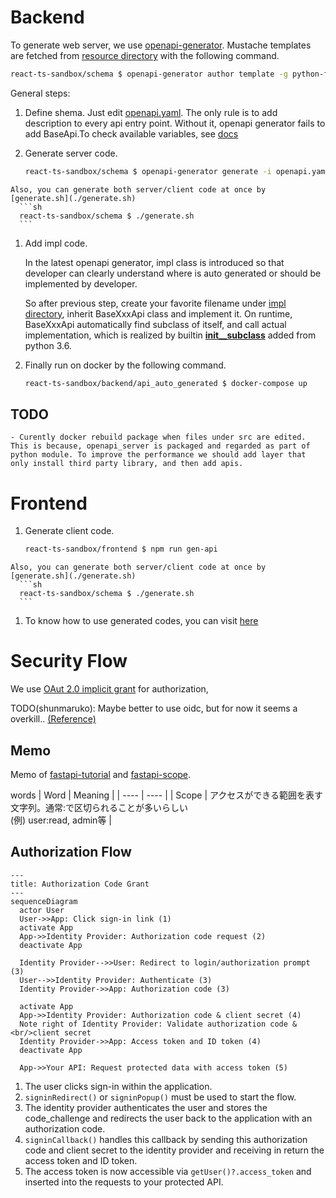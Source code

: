 
# Backend
To generate web server, we use [openapi-generator](https://github.com/OpenAPITools/openapi-generator). Mustache templates are fetched from [resource directory](https://github.com/OpenAPITools/openapi-generator/tree/master/modules/openapi-generator/src/main/resources) with the following command.

```sh
react-ts-sandbox/schema $ openapi-generator author template -g python-fastapi -o ./backend-template
```

General steps:
  1. Define shema.
    Just edit [openapi.yaml](./openapi.yaml). The only rule is to add description to every api entry point.
    Without it, openapi generator fails to add BaseApi.To check available variables, see [docs](https://github.com/OpenAPITools/openapi-generator/blob/master/docs/generators/python-fastapi.md)
  
  1. Generate server code.
      ```sh
      react-ts-sandbox/schema $ openapi-generator generate -i openapi.yaml -t backend-template -g python-fastapi -o ../backend/api_auto_generated
      ```
    Also, you can generate both server/client code at once by [generate.sh](./generate.sh)
      ```sh
      react-ts-sandbox/schema $ ./generate.sh
      ```
      
  1. Add impl code.
  
     In the latest openapi generator, impl class is introduced so that developer can clearly understand where is auto generated or should be implemented by developer. 
     
     So after previous step, create your favorite filename under [impl directory](../backend/api_auto_generated/src/openapi_server/impl/), inherit BaseXxxApi class and implement it. On runtime, BaseXxxApi automatically find subclass of itself, and call actual implementation, which is realized by builtin [__init__subclass__](https://docs.python.org/ja/3/reference/datamodel.html#object.__init_subclass__) added from python 3.6.
     
  1. Finally run on docker by the following command.
      ```sh
      react-ts-sandbox/backend/api_auto_generated $ docker-compose up
      ```

## TODO
    - Curently docker rebuild package when files under src are edited. This is because, openapi_server is packaged and regarded as part of python module. To improve the performance we should add layer that only install third party library, and then add apis.

# Frontend
  1. Generate client code.
      ```sh
      react-ts-sandbox/frontend $ npm run gen-api
      ```
    Also, you can generate both server/client code at once by [generate.sh](./generate.sh)
      ```sh
      react-ts-sandbox/schema $ ./generate.sh
      ```
  1. To know how to use generated codes, you can visit [here](https://xata.io/blog/openapi-typesafe-react-query-hooks)


# Security Flow
We use [OAut 2.0 implicit grant](https://datatracker.ietf.org/doc/html/rfc6749#section-4.2) for authorization, 

TODO(shunmaruko): Maybe better to use oidc, but for now it seems a overkill.. [(Reference)](https://qiita.com/kura_lab/items/9159f092a57f26c290cf#%E6%96%B0%E8%A6%8F%E3%81%ABspa%E3%82%92%E6%8F%90%E4%BE%9B%E3%81%99%E3%82%8B%E5%A0%B4%E5%90%88%E3%81%AFoauth-20%E3%82%92%E9%81%B8%E6%8A%9E%E3%81%99%E3%82%8B)
## Memo
Memo of [fastapi-tutorial](https://fastapi.tiangolo.com/tutorial/security/oauth2-jwt/) and [fastapi-scope](https://fastapi.tiangolo.com/advanced/security/oauth2-scopes/).

words
| Word | Meaning |
| ---- | ---- |
| Scope | アクセスができる範囲を表す文字列。通常:で区切られることが多いらしい<br>(例) user:read, admin等 |
## Authorization Flow

```mermaid
---
title: Authorization Code Grant
---
sequenceDiagram
  actor User
  User->>App: Click sign-in link (1)
  activate App
  App->>Identity Provider: Authorization code request (2)
  deactivate App

  Identity Provider-->>User: Redirect to login/authorization prompt (3)
  User-->>Identity Provider: Authenticate (3)
  Identity Provider->>App: Authorization code (3)

  activate App
  App->>Identity Provider: Authorization code & client secret (4)
  Note right of Identity Provider: Validate authorization code &<br/>client secret
  Identity Provider->>App: Access token and ID token (4)
  deactivate App

  App->>Your API: Request protected data with access token (5)
```

1. The user clicks sign-in within the application.
2. `signinRedirect()` or `signinPopup()` must be used to start the flow.
3. The identity provider authenticates the user and stores the code_challenge and redirects the user back to the application with an authorization code.
4. `signinCallback()` handles this callback by sending this authorization code and client secret to the identity provider and receiving in return the access token and ID token.
5. The access token is now accessible via `getUser()?.access_token` and inserted into the requests to your protected API.
